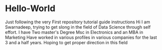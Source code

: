 # Hello-World
Just following the very First repository tutorial guide instructions
Hi I am Swarnadeep, trying to get slong in the field of Data Science through self effort.
I have Two master's Degree Msc in Electronics and an MBA in Marketing
Have worked in various profiles in various companies for the last 3 and a half years.
Hoping to get proper direction in this field
